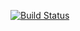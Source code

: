 [![Build Status](https://travis-ci.com/jacmac2812/ca2.svg?branch=main)](https://travis-ci.com/jacmac2812/ca2)
